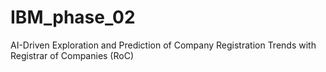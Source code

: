# IBM_phase_02
AI-Driven Exploration and Prediction of Company Registration Trends with Registrar of Companies (RoC)
